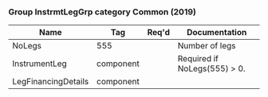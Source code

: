 ### Group InstrmtLegGrp category Common (2019)

| Name                | Tag       | Req'd | Documentation                |
|---------------------|-----------|----------|------------------------------|
| NoLegs              | 555       |       | Number of legs               |
| InstrumentLeg       | component |       | Required if NoLegs(555) > 0. |
| LegFinancingDetails | component |       |                              |

